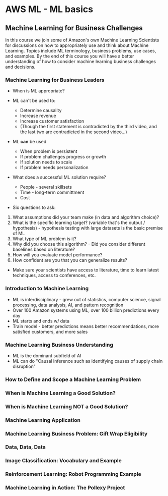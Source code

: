 # AWS ML - ML basics

## Machine Learning for Business Challenges

In this course we join some of Amazon's own Machine Learning Scientists for discussions on how to appropriately use and think about Machine Learning. Topics include ML terminology, business problems, use cases, and examples. By the end of this course you will have a better understanding of how to consider machine learning  business challenges and decisions.

### Machine Learning for Business Leaders

* When is ML appropriate?
 
* ML can't be used to:
    * Determine causality
    * Increase revenue
    * Increase customer satisfaction
    * (Though the first statement is contradicted by the third video, and the last two are contradicted in the second video...)
* ML **can** be used 
    * When problem is persistent
    * If problem challenges progress or growth
    * If solution needs to scale
    * If problem needs personalization
    
* What does a successful ML solution require?
    * People - several skillsets
    * Time - long-term committment
    * Cost
    
* Six questions to ask:

1.  What assumptions did your team make (in data and algorithm choice)?
2.  What is the specific learning target? (variable that's the output / hypothesis) - hypothesis testing with large datasets is the basic premise of ML
3.  What type of ML problem is it?
4.  Why did you choose this algorithm? - Did you consider different baselines based on literature?
5.  How will you evaluate model performance?
6.  How confident are you that you can generalize results?

* Make sure your scientists have access to literature, time to learn latest techniques, access to conferences, etc.

### Introduction to Machine Learning

* ML is interdisciplinary - grew out of statistics, computer science, signal processing, data analysis, AI, and pattern recognition
* Over 100 Amazon systems using ML, over 100 billion predictions every day
* ML starts and ends w/ data
* Train model - better predictions means better recommendations, more satisfied customers, and more sales

### Machine Learning Business Understanding

* ML is the dominant subfield of AI
* ML can do "Causal inference such as identifying causes of supply chain disruption"

### How to Define and Scope a Machine Learning Problem



### When is Machine Learning a Good Solution?



### When is Machine Learning NOT a Good Solution?



### Machine Learning Application



### Machine Learning Business Problem: Gift Wrap Eligibility



### Data, Data, Data



### Image Classification: Vocabulary and Example



### Reinforcement Learning: Robot Programming Example



### Machine Learning in Action: The Pollexy Project


